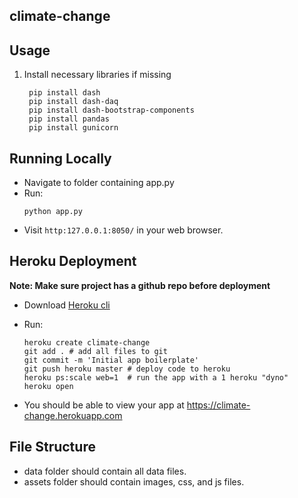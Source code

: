 ## climate-change

## Usage
1. Install necessary libraries if missing
   ```
    pip install dash
    pip install dash-daq
    pip install dash-bootstrap-components
    pip install pandas
    pip install gunicorn
   ```  

## Running Locally
- Navigate to folder containing app.py
- Run:
  ```
  python app.py
  ```
- Visit `http:127.0.0.1:8050/` in your web browser.

## Heroku Deployment
**Note: Make sure project has a github repo before deployment**
- Download [Heroku cli](https://devcenter.heroku.com/articles/heroku-cli)
- Run:
  ```
  heroku create climate-change
  git add . # add all files to git
  git commit -m 'Initial app boilerplate'
  git push heroku master # deploy code to heroku
  heroku ps:scale web=1  # run the app with a 1 heroku "dyno"
  heroku open
  ```

- You should be able to view your app at https://climate-change.herokuapp.com
  
  
## File Structure
- data folder should contain all data files. <br>
- assets folder should contain images, css, and js files. 

